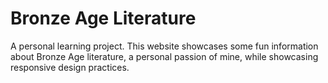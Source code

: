 # Bronze Age Literature
A personal learning project. This website showcases some fun information about Bronze Age literature, a personal passion of mine, while showcasing responsive design practices. 
